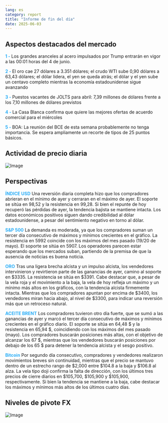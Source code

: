 ```yaml
---
lang: es
category: report
title: "Informe de fin del día"
date: 2025-06-03
---
```



<h2>Aspectos destacados del mercado</h2>
<strong style="color: #2caef7;">1 - </strong> Los grandes aranceles al acero impulsados por Trump entrarán en vigor a las 00:01 horas del 4 de junio.

<strong style="color: #2caef7;">2 - </strong> El oro cae 27 dólares a 3.351 dólares; el crudo WTI sube 0,90 dólares a 63,43 dólares; el dólar lidera, el yen se queda atrás; el dólar y el yen sube un centavo completo mientras la economía estadounidense sigue avanzando

<strong style="color: #2caef7;">3 - </strong> Puestos vacantes de JOLTS para abril: 7,39 millones de dólares frente a los 7,10 millones de dólares previstos

<strong style="color: #2caef7;">4 - </strong> La Casa Blanca confirma que quiere las mejores ofertas de acuerdo comercial para el miércoles

<strong style="color: #2caef7;">5 - </strong> BOA: La reunión del BCE de esta semana probablemente no tenga importancia. Se espera ampliamente un recorte de tipos de 25 puntos básicos.



<h2>Actividad de precio diaria</h2>
<img src="https://markleighedu.github.io/img/Jun-2025/03-Jun-2025/price.jpg" alt="Image"/>

<h2>Perspectivas</h2>
<strong style="color: #2caef7;">ÍNDICE USD</strong> Una reversión diaria completa hizo que los compradores abrieran en el mínimo de ayer y cerraran en el máximo de ayer. El soporte se sitúa en 98,52 y la resistencia en 99,28. Si bien el repunte de hoy recuperó las pérdidas de ayer, la tendencia bajista se mantiene intacta. Los datos económicos positivos siguen dando credibilidad al dólar estadounidense, a pesar del sentimiento negativo en torno al dólar.

<strong style="color: #2caef7;">S&P 500</strong> La demanda es moderada, ya que los compradores suman un tercer día consecutivo de máximos y mínimos crecientes en el gráfico. La resistencia en 5992 coincide con los máximos del mes pasado (19/20 de mayo). El soporte se sitúa en 5907. Los operadores parecen estar esperando que los mercados suban, partiendo de la premisa de que la ausencia de noticias es buena noticia.

<strong style="color: #2caef7;">ORO</strong> Tras una ligera brecha alcista y un impulso alcista, los vendedores intervinieron y revirtieron parte de las ganancias de ayer, camino al soporte en $3335. La resistencia se sitúa en $3391. Cabe destacar que, a pesar de la vela roja y el movimiento a la baja, la vela de hoy refleja un máximo y un mínimo más altos en los gráficos, con la tendencia alcista firmemente intacta. Mientras que los compradores apuntan por encima de $3400, los vendedores miran hacia abajo, al nivel de $3300, para indicar una reversión más que un retroceso natural.

<strong style="color: #2caef7;">ACEITE BRENT</strong> Los compradores tuvieron otro día fuerte, que se sumó a las ganancias de ayer y marcó el tercer día consecutivo de máximos y mínimos crecientes en el gráfico diario. El soporte se sitúa en 64,48 $ y la resistencia en 65,94 $, coincidiendo con los máximos del mes pasado (mayo). Los compradores buscarán posiciones más altas, con el objetivo de alcanzar los 67 $, mientras que los vendedores buscarán posiciones por debajo de los 65 $ para detener la tendencia alcista y el sesgo positivo.

<strong style="color: #2caef7;">Bitcoin</strong> Por segundo día consecutivo, compradores y vendedores realizaron movimientos breves sin continuidad, mientras que el precio se mantuvo dentro de un estrecho rango de $2,000 entre $104.8 a la baja y $106.8 al alza. La vela tipo doji confirma la falta de dirección, con los últimos tres precios de cierre diarios en $105,700, $105,900 y $105,900, respectivamente. Si bien la tendencia se mantiene a la baja, cabe destacar los máximos y mínimos más altos de los últimos cuatro días.



<h2>Niveles de pivote FX</h2>
<img src="https://markleighedu.github.io/img/Jun-2025/03-Jun-2025/pivot.jpg" alt="Image"/>